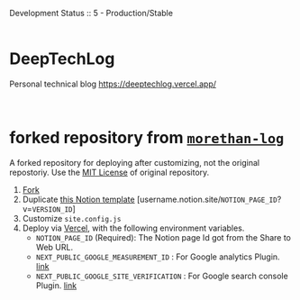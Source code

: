 Development Status :: 5 - Production/Stable<br>
<br>

# DeepTechLog
Personal technical blog https://deeptechlog.vercel.app/

<br>

# forked repository from [`morethan-log`](https://github.com/morethanmin/morethan-log/)
A forked repository for deploying after customizing, not the original repostoriy. Use the [MIT License](LICENSE) of original repository.

1. [Fork](https://github.com/morethanmin/morethan-log/fork) 
2. Duplicate [this Notion template](https://quasar-season-ed5.notion.site/12c38b5f459d4eb9a759f92fba6cea36?v=2e7962408e3842b2a1a801bf3546edda)
 [username.notion.site/`NOTION_PAGE_ID`?v=`VERSION_ID`]
3. Customize `site.config.js` 
4. Deploy via [Vercel](https://vercel.com/dashboard), with the following environment variables.
   - `NOTION_PAGE_ID` (Required): The Notion page Id got from the Share to Web URL.
   - `NEXT_PUBLIC_GOOGLE_MEASUREMENT_ID` : For Google analytics Plugin. [link](https://support.google.com/analytics/answer/6132368?sjid=6050729381764217741-AP)
   - `NEXT_PUBLIC_GOOGLE_SITE_VERIFICATION` : For Google search console Plugin. [link](https://search.google.com/search-console/not-verified?original_url=/search-console/)

